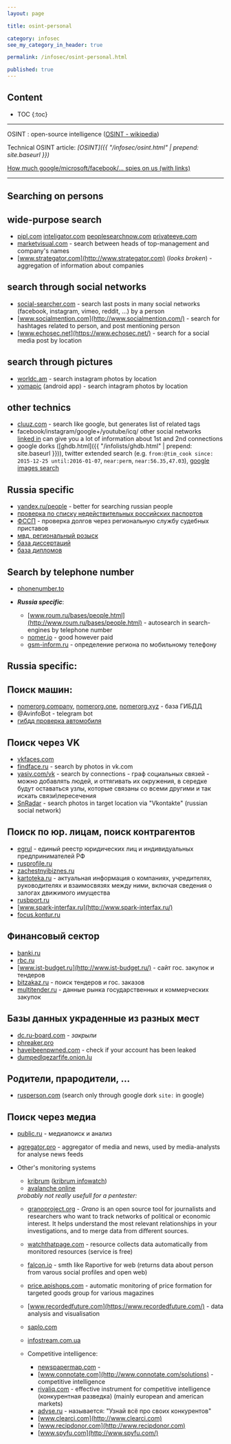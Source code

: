 ```yaml
---
layout: page

title: osint-personal

category: infosec
see_my_category_in_header: true

permalink: /infosec/osint-personal.html

published: true
---
```


<article class="markdown-body" markdown="1">

# Content

* TOC
{:toc}

---

OSINT
: open-source intelligence ([OSINT - wikipedia](https://en.wikipedia.org/wiki/Open-source_intelligence))

Technical OSINT article: *[OSINT]({{ "/infosec/osint.html" | prepend: site.baseurl }})*

[How much google/microsoft/facebook/... spies on us (with links)](https://mobile.twitter.com/iamdylancurran/status/977559925680467968?s=21)

---

# Searching on persons

## wide-purpose search

* [pipl.com](https://pipl.com/) [inteligator.com](http://www.inteligator.com/) [peoplesearchnow.com](https://www.peoplesearchnow.com/) [privateeye.com](https://www.privateeye.com/)
* [marketvisual.com](http://www.marketvisual.com) - search between heads of top-management and company's names
* [www.strategator.com](http://www.strategator.com) (*looks broken*) - aggregation of information about companies

## search through social networks

* [social-searcher.com](https://www.social-searcher.com/) - search last posts in many social networks (facebook, instagram, vimeo, reddit, ...) by a person
* [www.socialmention.com](http://www.socialmention.com/) - search for hashtages related to person, and post mentioning person
* [www.echosec.net](https://www.echosec.net/) - search for a social media post by location

## search through pictures

* [worldc.am](http://worldc.am) - search instagram photos by location
* [yomapic](https://play.google.com/store/apps/details?id=com.yomapic) (android app) - search intagram photos by location

## other technics

* [cluuz.com](http://cluuz.com) - search like google, but generates list of related tags
* facebook/instagram/google+/youtube/icq/ other social networks
    <br> [linked in](https://developer.linkedin.com) can give you a lot of information about 1st and 2nd connections
* google dorks ([ghdb.html]({{ "/infolists/ghdb.html" | prepend: site.baseurl }})), twitter extended search (e.g. `from:@tim_cook since: 2015-12-25 until:2016-01-07`, `near:perm`, `near:56.35,47.03`), [google images search](https://www.google.ru/imghp)

## Russia specific

* [yandex.ru/people](https://yandex.ru/people) - better for searching russian people
* [проверка по списку недействительных российских паспортов](http://services.fms.gov.ru/info-service.htm?sid=2000)
* [ФССП](http://fssprus.ru/iss/ip/) - проверка долгов через региональную службу судебных приставов
* [мвд, региональный розыск](https://xn--d1aumdd.xn--b1aew.xn--p1ai/information/Vnimanie_rozisk/rozisk)
* [база диссертаций](http://www.dissercat.com/s)
* [база дипломов](http://frdocheck.obrnadzor.gov.ru)

# Search by telephone number

* [phonenumber.to](http://phonenumber.to/)
* ***Russia specific***:

    * [www.roum.ru/bases/people.html](http://www.roum.ru/bases/people.html) - autosearch in search-engines by telephone number
    * [nomer.io](https://nomer.io/) - good however paid
    * [gsm-inform.ru](http://gsm-inform.ru/info/) - определение региона по мобильному телефону

<!-- !!!

# Unknown

* [www.quandl.com](http://www.quandl.com) - search through millions of databases (finance, economical, social)
* [visual.ly](http://visual.ly) - infographic searcher + visualisation
* [www.ciradar.com](http://www.ciradar.com/)

-->

# Russia specific:

## Поиск машин:

* [nomerorg.company](http://nomerorg.company/), [nomerorg.one](http://nomerorg.one), [nomerorg.xyz](http://nomerorg.xyz) - база ГИБДД
* @AvinfoBot - telegram bot
* [гибдд проверка автомобиля](https://xn--90adear.xn--p1ai/check/auto/?vin)

# Поиск через VK

* [vkfaces.com](https://vkfaces.com/)
* [findface.ru](https://findface.ru/) - search by photos in vk.com
* [yasiv.com/vk](http://yasiv.com/vk) - search by connections - граф социальных связей - можно добавлять людей, и оттягивать их окружения, в середке будут оставаться узлы, которые связаны со всеми другими и так искать связи\пересечения
* [SnRadar](http://snradar.azurewebsites.net) - search photos in target location via "Vkontakte" (russian social network)

## Поиск по юр. лицам, поиск контрагентов

* [egrul](https://egrul.nalog.ru/) - единый реестр юридических лиц и индивидуальных предпринимателей РФ
* [rusprofile.ru](http://www.rusprofile.ru/)
* [zachestnyibiznes.ru](https://zachestnyibiznes.ru/)
* [kartoteka.ru](https://www.kartoteka.ru/) - актуальная информация о компаниях, учредителях, руководителях и взаимосвязях между ними, включая сведения о залогах движимого имущества
* [rusbport.ru](http://rusbport.ru/)
* [www.spark-interfax.ru](http://www.spark-interfax.ru/)
* [focus.kontur.ru](https://focus.kontur.ru/)

## Финансовый сектор

* [banki.ru](https://www.banki.ru/)
* [rbc.ru](https://www.rbc.ru/)
* [www.ist-budget.ru](http://www.ist-budget.ru/) - сайт гос. закупок и тендеров
* [bitzakaz.ru](http://bitzakaz.ru) - поиск тендеров и гос. заказов
* [multitender.ru](http://multitender.ru/) - данные рынка государственных и коммерческих закупок

# Базы данных украденные из разных мест

* [dc.ru-board.com](http://dc.ru-board.com) - *закрыли*
* [phreaker.pro](https://phreaker.pro/forum/forums/%D0%9E%D0%B1%D1%89%D0%B8%D0%B9-%D1%80%D0%B0%D0%B7%D0%B4%D0%B5%D0%BB.121/)
* [haveibeenpwned.com](https://haveibeenpwned.com/) - check if your account has been leaked
* [dumpedlqezarfife.onion.lu](http://dumpedlqezarfife.onion.lu/)

# Родители, прародители, ...

* [rusperson.com](http://www.rusperson.com) (search only through google dork `site:` in google)

# Поиск через медиа

* [public.ru](http://public.ru) - медиапоиск и анализ
* [agregator.pro](http://agregator.pro) - aggregator of media and news, used by media-analysts for analyse news feeds
*   Other's monitoring systems

    * [kribrum](http://kribrum.ru/) ([kribrum infowatch](https://infowatch.com/products/kribrum#))
    * [avalanche online](https://start.avalancheonline.ru/landing)

    <div class="spoiler"><div class="spoiler-title">
    <i>probably not really usefull for a pentester:</i>
    </div><div class="spoiler-text" markdown="1">

    <!-- !!! what is all this ? !!!  -->

    * [granoproject.org](http://granoproject.org/) - *Grano* is an open source tool for journalists and researchers who want to track networks of political or economic interest. It helps understand the most relevant relationships in your investigations, and to merge data from different sources.
    * [watchthatpage.com](http://watchthatpage.com) - resource collects data automatically from monitored resources (service is free)
    * [falcon.io](http://falcon.io) - smth like Raportive for web (returns data about person from varous social profiles and open web)
    * [price.apishops.com](http://price.apishops.com) - automatic monitoring of price formation for targeted goods group for various magazines
    * [www.recordedfuture.com](https://www.recordedfuture.com/) - data analysis and visualisation
    * [saplo.com](http://saplo.com)
    * [infostream.com.ua](http://infostream.com.ua)

    * Competitive intelligence:

        * [newspapermap.com](http://newspapermap.com) - 
        * [www.connotate.com](http://www.connotate.com/solutions) - competitive intelligence
        * [rivaliq.com](https://www.rivaliq.com) - effective instrument for competitive intelligence (конкурентная разведка) (mainly european and american markets)
        * [advse.ru](https://advse.ru/) - называется: "Узнай всё про своих конкурентов"
        * [www.clearci.com](http://www.clearci.com)
        * [www.recipdonor.com](http://www.recipdonor.com)
        * [www.spyfu.com](http://www.spyfu.com/)
    </div>
    </div>

<br>


</article>
